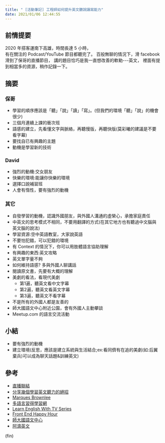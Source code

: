 ```yaml
---
title: " [活動筆記] 工程師如何提升英文聽說讀寫能力"
date: 2021/01/06 12:44:55
---
```



## 前情提要

2020 年搭客運南下高雄，時間長達 5 小時，  
有在關注的 Podcast/YouTube 節目都聽完了。
百般無聊的情況下，滑 facebook 滑到了保哥的直播節目，
講的題目恰巧是我一直想改善的軟勒---英文，
裡面有提到相當多的資源，稍作記錄一下。

## 摘要

### 保哥

- 學習的順序應該是「聽」「說」「讀」「寫」。(但我們的環境「聽」「說」的機會很少)
- 三個月連續上課的衝次班
- 語感的建立，先看懂文字與脈絡，再聽慢版，再聽快版(莫彩曦的建議是不要看字幕)
- 要找自已有興趣的主題
- 動機是學習新的技術

### David

- 強烈的動機:交女朋友
- 快樂的環境:能讓你快樂的環境
- 選擇口說補習班
- 人會有惰性，要有強烈的動機

### 其它

- 自發學習的動機，認識外國朋友，與外國人溝通的虛榮心，承擔家庭責任
- 中英文的思考模式不相同，不要用翻譯的方式(在其它地方也有聽過中文腦與英文腦的說法)
- 學習資源:空中英語教室，大家說英語
- 不要怕犯錯，可以犯錯的環境
- 有 Context 的情況下，你可以用肢體語言協助理解
- 有興趣的東西:英文攻略
- 英文單字量不夠
- 如何維持語感? 多與外國人聊講話
- 閱讀原文書，先要有大概的理解
- 美劇的看法，看現代美劇
  - 第1遍，聽英文看中文字幕
  - 第2遍，聽英文看英文字幕
  - 第3遍，聽英文不看字幕
- 不是所有的外國人都是友善的
- 師大國語文中心附近公園，會有外國人主動攀談
- Meetup.com 的語言交流活動

## 小結

- 要有強烈的動機
- 建立環境(反思，應該是建立系統與生活結合;ex:看同儕有在追的美劇(如:后翼棄兵)可以成為聊天話題&訓練英文)

## 參考

- [直播聯結](https://www.facebook.com/will.fans/videos/3784351411595803)
- [分享幾個學習英文聽力的絕招](https://blog.miniasp.com/post/2008/11/04/Share-some-English-learning-tips)
- [Marques Brownlee](https://www.youtube.com/user/marquesbrownlee)
- [多語言習得學習網](http://polyglot.tw/cafe/)
- [Learn English With TV Series](https://www.youtube.com/c/LearnEnglishWithTVSeries)
- [Front End Happy Hour](https://frontendhappyhour.com/)
- [師大國語文中心](http://www.mtc.ntnu.edu.tw/)
- [阿滴英文](https://www.youtube.com/channel/UCeo3JwE3HezUWFdVcehQk9Q)

(fin)
